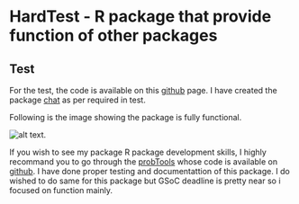 # HardTest - R package that provide function of other packages

## Test
    
For the test, the code is available on this [github](https://github.com/Mayank85Y/Chat) page. I have created the package [chat](https://github.com/Mayank85Y/Chat) as per required in test.

Following is the image showing the package is fully functional.

![alt text](<Screenshot 2025-03-30 163648.png>).

If you wish to see my package R package development skills, I highly recommand you to go through the [probTools](https://github.com/Mayank85Y/probTools) whose code is available on [github](https://github.com/Mayank85Y/probTools). I have done proper testing and documentattion of this package. I do wished to do same for this package but GSoC deadline is pretty near so i focused on function mainly.